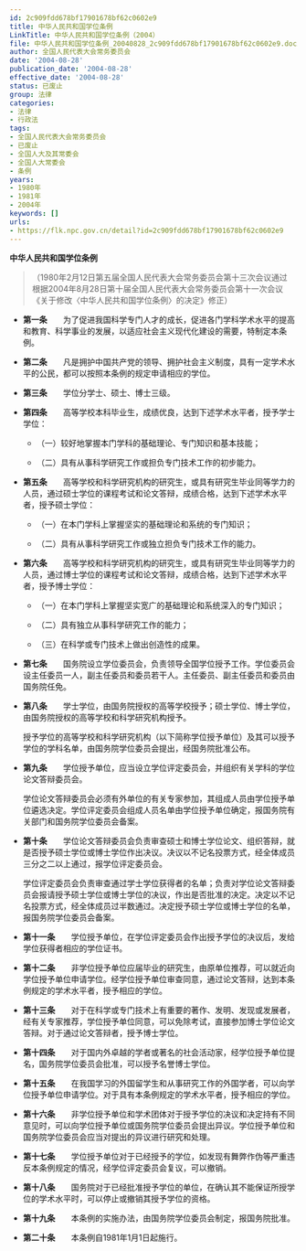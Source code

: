 ```yaml
---
id: 2c909fdd678bf17901678bf62c0602e9
title: 中华人民共和国学位条例
LinkTitle: 中华人民共和国学位条例（2004）
file: 中华人民共和国学位条例_20040828_2c909fdd678bf17901678bf62c0602e9.docx
author: 全国人民代表大会常务委员会
date: '2004-08-28'
publication_date: '2004-08-28'
effective_date: '2004-08-28'
status: 已废止
group: 法律
categories:
- 法律
- 行政法
tags:
- 全国人民代表大会常务委员会
- 已废止
- 全国人大及其常委会
- 全国人大常委会
- 条例
years:
- 1980年
- 1981年
- 2004年
keywords: []
urls:
- https://flk.npc.gov.cn/detail?id=2c909fdd678bf17901678bf62c0602e9
---
```


**中华人民共和国学位条例**

> （1980年2月12日第五届全国人民代表大会常务委员会第十三次会议通过 根据2004年8月28日第十届全国人民代表大会常务委员会第十一次会议《关于修改〈中华人民共和国学位条例〉的决定》修正）

- **第一条**　　为了促进我国科学专门人才的成长，促进各门学科学术水平的提高和教育、科学事业的发展，以适应社会主义现代化建设的需要，特制定本条例。

- **第二条**　　凡是拥护中国共产党的领导、拥护社会主义制度，具有一定学术水平的公民，都可以按照本条例的规定申请相应的学位。

- **第三条**　　学位分学士、硕士、博士三级。

- **第四条**　　高等学校本科毕业生，成绩优良，达到下述学术水平者，授予学士学位：

  - （一）较好地掌握本门学科的基础理论、专门知识和基本技能；

  - （二）具有从事科学研究工作或担负专门技术工作的初步能力。

- **第五条**　　高等学校和科学研究机构的研究生，或具有研究生毕业同等学力的人员，通过硕士学位的课程考试和论文答辩，成绩合格，达到下述学术水平者，授予硕士学位：

  - （一）在本门学科上掌握坚实的基础理论和系统的专门知识；

  - （二）具有从事科学研究工作或独立担负专门技术工作的能力。

- **第六条**　　高等学校和科学研究机构的研究生，或具有研究生毕业同等学力的人员，通过博士学位的课程考试和论文答辩，成绩合格，达到下述学术水平者，授予博士学位：

  - （一）在本门学科上掌握坚实宽广的基础理论和系统深入的专门知识；

  - （二）具有独立从事科学研究工作的能力；

  - （三）在科学或专门技术上做出创造性的成果。

- **第七条**　　国务院设立学位委员会，负责领导全国学位授予工作。学位委员会设主任委员一人，副主任委员和委员若干人。主任委员、副主任委员和委员由国务院任免。

- **第八条**　　学士学位，由国务院授权的高等学校授予；硕士学位、博士学位，由国务院授权的高等学校和科学研究机构授予。

  授予学位的高等学校和科学研究机构（以下简称学位授予单位）及其可以授予学位的学科名单，由国务院学位委员会提出，经国务院批准公布。

- **第九条**　　学位授予单位，应当设立学位评定委员会，并组织有关学科的学位论文答辩委员会。

  学位论文答辩委员会必须有外单位的有关专家参加，其组成人员由学位授予单位遴选决定。学位评定委员会组成人员名单由学位授予单位确定，报国务院有关部门和国务院学位委员会备案。

- **第十条**　　学位论文答辩委员会负责审查硕士和博士学位论文、组织答辩，就是否授予硕士学位或博士学位作出决议。决议以不记名投票方式，经全体成员三分之二以上通过，报学位评定委员会。

  学位评定委员会负责审查通过学士学位获得者的名单；负责对学位论文答辩委员会报请授予硕士学位或博士学位的决议，作出是否批准的决定。决定以不记名投票方式，经全体成员过半数通过。决定授予硕士学位或博士学位的名单，报国务院学位委员会备案。

- **第十一条**　　学位授予单位，在学位评定委员会作出授予学位的决议后，发给学位获得者相应的学位证书。

- **第十二条**　　非学位授予单位应届毕业的研究生，由原单位推荐，可以就近向学位授予单位申请学位。经学位授予单位审查同意，通过论文答辩，达到本条例规定的学术水平者，授予相应的学位。

- **第十三条**　　对于在科学或专门技术上有重要的著作、发明、发现或发展者，经有关专家推荐，学位授予单位同意，可以免除考试，直接参加博士学位论文答辩。对于通过论文答辩者，授予博士学位。

- **第十四条**　　对于国内外卓越的学者或著名的社会活动家，经学位授予单位提名，国务院学位委员会批准，可以授予名誉博士学位。

- **第十五条**　　在我国学习的外国留学生和从事研究工作的外国学者，可以向学位授予单位申请学位。对于具有本条例规定的学术水平者，授予相应的学位。

- **第十六条**　　非学位授予单位和学术团体对于授予学位的决议和决定持有不同意见时，可以向学位授予单位或国务院学位委员会提出异议。学位授予单位和国务院学位委员会应当对提出的异议进行研究和处理。

- **第十七条**　　学位授予单位对于已经授予的学位，如发现有舞弊作伪等严重违反本条例规定的情况，经学位评定委员会复议，可以撤销。

- **第十八条**　　国务院对于已经批准授予学位的单位，在确认其不能保证所授学位的学术水平时，可以停止或撤销其授予学位的资格。

- **第十九条**　　本条例的实施办法，由国务院学位委员会制定，报国务院批准。

- **第二十条**　　本条例自1981年1月1日起施行。
